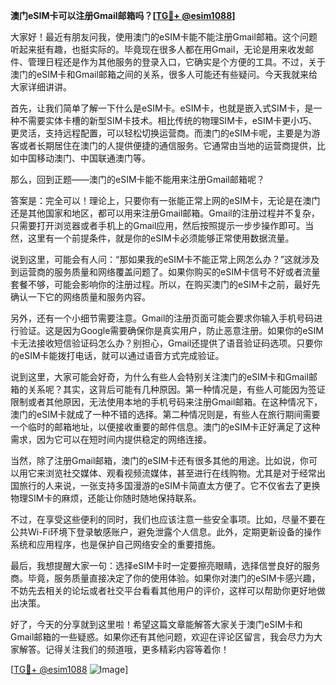 **澳门eSIM卡可以注册Gmail邮箱吗？[[TG💪+ @esim1088](https://t.me/s/esim1088)]**

大家好！最近有朋友问我，使用澳门的eSIM卡能不能注册Gmail邮箱。这个问题听起来挺有趣，也挺实际的。毕竟现在很多人都在用Gmail，无论是用来收发邮件、管理日程还是作为其他服务的登录入口，它确实是个方便的工具。不过，关于澳门的eSIM卡和Gmail邮箱之间的关系，很多人可能还有些疑问。今天我就来给大家详细讲讲。

首先，让我们简单了解一下什么是eSIM卡。eSIM卡，也就是嵌入式SIM卡，是一种不需要实体卡槽的新型SIM卡技术。相比传统的物理SIM卡，eSIM卡更小巧、更灵活，支持远程配置，可以轻松切换运营商。而澳门的eSIM卡呢，主要是为游客或者长期居住在澳门的人提供便捷的通信服务。它通常由当地的运营商提供，比如中国移动澳门、中国联通澳门等。

那么，回到正题——澳门的eSIM卡能不能用来注册Gmail邮箱呢？

答案是：完全可以！理论上，只要你有一张能正常上网的eSIM卡，无论是在澳门还是其他国家和地区，都可以用来注册Gmail邮箱。Gmail的注册过程并不复杂，只需要打开浏览器或者手机上的Gmail应用，然后按照提示一步步操作即可。当然，这里有一个前提条件，就是你的eSIM卡必须能够正常使用数据流量。

说到这里，可能会有人问：“那如果我的eSIM卡不能正常上网怎么办？”这就涉及到运营商的服务质量和网络覆盖问题了。如果你购买的eSIM卡信号不好或者流量套餐不够，可能会影响你的注册过程。所以，在购买澳门的eSIM卡之前，最好先确认一下它的网络质量和服务内容。

另外，还有一个小细节需要注意。Gmail的注册页面可能会要求你输入手机号码进行验证。这是因为Google需要确保你是真实用户，防止恶意注册。如果你的eSIM卡无法接收短信验证码怎么办？别担心，Gmail还提供了语音验证码选项。只要你的eSIM卡能拨打电话，就可以通过语音方式完成验证。

说到这里，大家可能会好奇，为什么有些人会特别关注澳门的eSIM卡和Gmail邮箱的关系呢？其实，这背后可能有几种原因。第一种情况是，有些人可能因为签证限制或者其他原因，无法使用本地的手机号码来注册Gmail邮箱。在这种情况下，澳门的eSIM卡就成了一种不错的选择。第二种情况则是，有些人在旅行期间需要一个临时的邮箱地址，以便接收重要的邮件信息。澳门的eSIM卡正好满足了这种需求，因为它可以在短时间内提供稳定的网络连接。

当然，除了注册Gmail邮箱，澳门的eSIM卡还有很多其他的用途。比如说，你可以用它来浏览社交媒体、观看视频流媒体，甚至进行在线购物。尤其是对于经常出国旅行的人来说，一张支持多国漫游的eSIM卡简直太方便了。它不仅省去了更换物理SIM卡的麻烦，还能让你随时随地保持联系。

不过，在享受这些便利的同时，我们也应该注意一些安全事项。比如，尽量不要在公共Wi-Fi环境下登录敏感账户，避免泄露个人信息。此外，定期更新设备的操作系统和应用程序，也是保护自己网络安全的重要措施。

最后，我想提醒大家一句：选择eSIM卡时一定要擦亮眼睛，选择信誉良好的服务商。毕竟，服务质量直接决定了你的使用体验。如果你对澳门的eSIM卡感兴趣，不妨先去相关的论坛或者社交平台看看其他用户的评价，这样可以帮助你更好地做出决策。

好了，今天的分享就到这里啦！希望这篇文章能解答大家关于澳门eSIM卡和Gmail邮箱的一些疑惑。如果你还有其他问题，欢迎在评论区留言，我会尽力为大家解答。记得关注我们的频道哦，更多精彩内容等着你！

[[TG💪+ @esim1088](https://t.me/s/esim1088) ![Image](https://i.postimg.cc/4NQfJmqS/Snipaste-2025-05-13-00-14-12.png)]